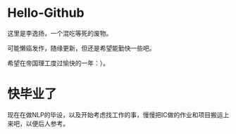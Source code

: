 # Hello-Github
这里是李逸扬，一个混吃等死的废物。  
  
可能懒癌发作，随缘更新，但还是希望能勤快一些吧。  
  
希望在帝国理工度过愉快的一年：）。  
  
# 快毕业了

现在在做NLP的毕设，以及开始考虑找工作的事，慢慢把IC做的作业和项目搬运上来吧，以便后人参考。
